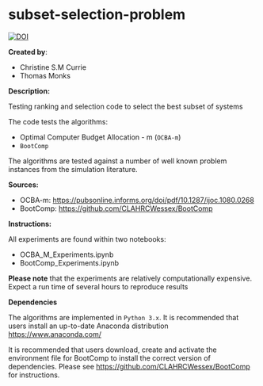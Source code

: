 # subset-selection-problem

[![DOI](https://zenodo.org/badge/149442769.svg)](https://zenodo.org/badge/latestdoi/149442769)

**Created by**:
* Christine S.M Currie
* Thomas Monks

**Description:**

Testing ranking and selection code to select the best subset of systems 

The code tests the algorithms:

* Optimal Computer Budget Allocation - m (`OCBA-m`)
* `BootComp`

The algorithms are tested against a number of well known problem instances from the simulation literature. 

**Sources:**
* OCBA-m: https://pubsonline.informs.org/doi/pdf/10.1287/ijoc.1080.0268
* BootComp: https://github.com/CLAHRCWessex/BootComp

**Instructions:**

All experiments are found within two notebooks:

* OCBA_M_Experiments.ipynb
* BootComp_Experiments.ipynb

**Please note** that the experiments are relatively computationally expensive.  Expect a run time of several hours to reproduce results

**Dependencies**

The algorithms are implemented in `Python 3.x`.  It is recommended that users install an up-to-date Anaconda distribution https://www.anaconda.com/  

It is recommended that users download, create and activate the environment file for BootComp to install the correct version of dependencies.  Please see https://github.com/CLAHRCWessex/BootComp for instructions.

